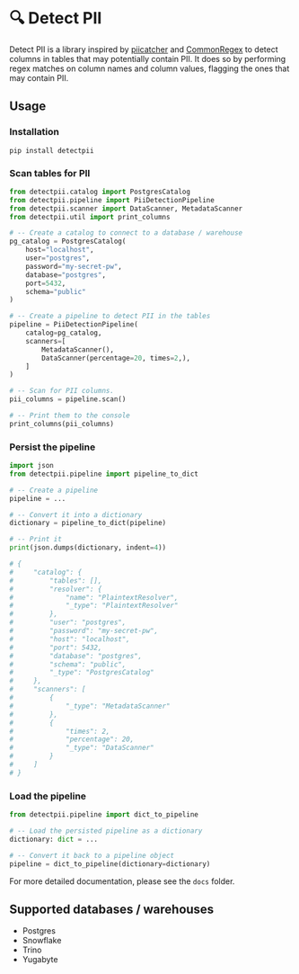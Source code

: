 # 🔍 Detect PII

Detect PII is a library inspired by [piicatcher](https://github.com/tokern/piicatcher) and [CommonRegex](https://github.com/madisonmay/CommonRegex) to detect columns in tables that may potentially contain PII. It does so by performing regex matches 
on column names and column values, flagging the ones that may contain PII.

## Usage

### Installation

```shell
pip install detectpii
```

### Scan tables for PII

```python
from detectpii.catalog import PostgresCatalog
from detectpii.pipeline import PiiDetectionPipeline
from detectpii.scanner import DataScanner, MetadataScanner
from detectpii.util import print_columns

# -- Create a catalog to connect to a database / warehouse
pg_catalog = PostgresCatalog(
    host="localhost",
    user="postgres",
    password="my-secret-pw",
    database="postgres",
    port=5432,
    schema="public"
)

# -- Create a pipeline to detect PII in the tables
pipeline = PiiDetectionPipeline(
    catalog=pg_catalog,
    scanners=[
        MetadataScanner(),
        DataScanner(percentage=20, times=2,),
    ]
)

# -- Scan for PII columns.
pii_columns = pipeline.scan()

# -- Print them to the console
print_columns(pii_columns)
```

### Persist the pipeline

```python
import json
from detectpii.pipeline import pipeline_to_dict

# -- Create a pipeline
pipeline = ...

# -- Convert it into a dictionary
dictionary = pipeline_to_dict(pipeline)

# -- Print it
print(json.dumps(dictionary, indent=4))

# {
#     "catalog": {
#         "tables": [],
#         "resolver": {
#             "name": "PlaintextResolver",
#             "_type": "PlaintextResolver"
#         },
#         "user": "postgres",
#         "password": "my-secret-pw",
#         "host": "localhost",
#         "port": 5432,
#         "database": "postgres",
#         "schema": "public",
#         "_type": "PostgresCatalog"
#     },
#     "scanners": [
#         {
#             "_type": "MetadataScanner"
#         },
#         {
#             "times": 2,
#             "percentage": 20,
#             "_type": "DataScanner"
#         }
#     ]
# }
```

### Load the pipeline

```python
from detectpii.pipeline import dict_to_pipeline

# -- Load the persisted pipeline as a dictionary
dictionary: dict = ...

# -- Convert it back to a pipeline object
pipeline = dict_to_pipeline(dictionary=dictionary)
```

For more detailed documentation, please see the `docs` folder.

## Supported databases / warehouses  

* Postgres
* Snowflake
* Trino
* Yugabyte

